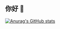 ## 你好 👋

[![Anurag's GitHub stats](https://github-readme-stats.vercel.app/api?username=xrlzu)](https://github.com/anuraghazra/github-readme-stats)
